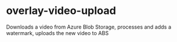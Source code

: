 # overlay-video-upload
Downloads a video from Azure Blob Storage, processes and adds a watermark, uploads the new video to ABS
